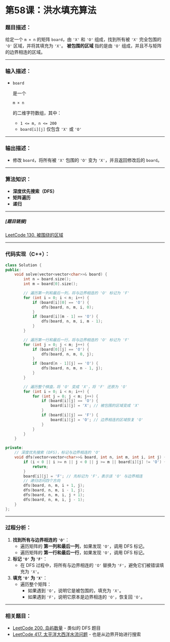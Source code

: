 # 第58课：洪水填充算法

### **题目描述：**

给定一个 `m × n` 的矩阵 `board`，由 `'X'` 和 `'O'` 组成，找到所有被 `'X'` 完全包围的 `'O'` 区域，并将其填充为 `'X'`。
 **被包围的区域** 指的是由 `'O'` 组成，并且不与矩阵的边界相连的区域。

------

### **输入描述：**

- ```
  board
  ```

   是一个 

  ```
  m × n
  ```

   的二维字符数组，其中：

  - `1 <= m, n <= 200`
  - `board[i][j]` 仅包含 `'X'` 或 `'O'`

------

### **输出描述：**

- 修改 `board`，将所有被 `'X'` 包围的 `'O'` 变为 `'X'`，并且返回修改后的 `board`。

------

### **算法知识：**

- **深度优先搜索（DFS）**
- **矩阵遍历**
- **递归**

------

##### [题目链接]

[LeetCode 130. 被围绕的区域](https://leetcode.cn/problems/surrounded-regions/)

------

### **代码实现（C++）：**

```cpp
class Solution {
public:
    void solve(vector<vector<char>>& board) {
        int n = board.size();
        int m = board[0].size();

        // 遍历第一列和最后一列，将与边界相连的 'O' 标记为 'F'
        for (int i = 0; i < n; i++) {
            if (board[i][0] == 'O') {
                dfs(board, n, m, i, 0);
            }
            if (board[i][m - 1] == 'O') {
                dfs(board, n, m, i, m - 1);
            }
        }

        // 遍历第一行和最后一行，将与边界相连的 'O' 标记为 'F'
        for (int j = 0; j < m; j++) {
            if (board[0][j] == 'O') {
                dfs(board, n, m, 0, j);
            }
            if (board[n - 1][j] == 'O') {
                dfs(board, n, m, n - 1, j);
            }
        }

        // 遍历整个棋盘，将 'O' 变成 'X'，将 'F' 还原为 'O'
        for (int i = 0; i < n; i++) {
            for (int j = 0; j < m; j++) {
                if (board[i][j] == 'O') {
                    board[i][j] = 'X'; // 被包围的区域变成 'X'
                }
                if (board[i][j] == 'F') {
                    board[i][j] = 'O'; // 边界相连的区域恢复 'O'
                }
            }
        }
    }

private:
    // 深度优先搜索 (DFS)，标记与边界相连的 'O'
    void dfs(vector<vector<char>>& board, int n, int m, int i, int j) {
        if (i < 0 || i >= n || j < 0 || j >= m || board[i][j] != 'O') {
            return;
        }
        board[i][j] = 'F'; // 先标记为 'F'，表示该 'O' 与边界相连
        // 递归访问四个方向
        dfs(board, n, m, i + 1, j);
        dfs(board, n, m, i - 1, j);
        dfs(board, n, m, i, j + 1);
        dfs(board, n, m, i, j - 1);
    }
};
```

------

### **过程分析：**

1. **找到所有与边界相连的 `'O'`**：
   - 遍历矩阵的 **第一列和最后一列**，如果发现 `'O'`，调用 DFS 标记。
   - 遍历矩阵的 **第一行和最后一行**，如果发现 `'O'`，调用 DFS 标记。
2. **标记 `'O'` 为 `'F'`**：
   - 在 DFS 过程中，将所有与边界相连的 `'O'` 替换为 `'F'`，避免它们被错误填充为 `'X'`。
3. **填充 `'O'` 为 `'X'`**：
   - 遍历整个矩阵：
     - 如果遇到 `'O'`，说明它是被包围的，填充为 `'X'`。
     - 如果遇到 `'F'`，说明它原本是边界相连的 `'O'`，恢复回 `'O'`。

------

### **相关题目：**

- [LeetCode 200. 岛屿数量](https://leetcode.cn/problems/number-of-islands/) - 类似的 DFS 题目
- [LeetCode 417. 太平洋大西洋水流问题](https://leetcode.cn/problems/pacific-atlantic-water-flow/) - 也是从边界开始进行搜索